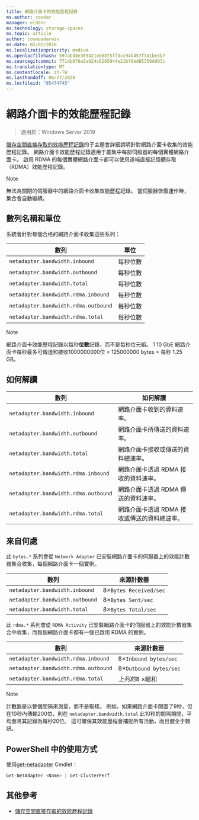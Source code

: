 ```yaml
---
title: 網路介面卡的效能歷程記錄
ms.author: cosdar
manager: eldenc
ms.technology: storage-spaces
ms.topic: article
author: cosmosdarwin
ms.date: 02/02/2018
ms.localizationpriority: medium
ms.openlocfilehash: 597abd8e389421eb6875ff3cc94b457f341be3b7
ms.sourcegitcommit: 771db070a3a924c8265944e21bf9bd85350dd93c
ms.translationtype: MT
ms.contentlocale: zh-TW
ms.lasthandoff: 06/27/2020
ms.locfileid: "85474745"
---
```

# <a name="performance-history-for-network-adapters"></a>網路介面卡的效能歷程記錄

> 適用於：Windows Server 2019

[儲存空間直接存取的效能歷程記錄](performance-history.md)的子主題會詳細說明針對網路介面卡收集的效能歷程記錄。 網路介面卡效能歷程記錄適用于叢集中每部伺服器的每個實體網路介面卡。 啟用 RDMA 的每個實體網路介面卡都可以使用遠端直接記憶體存取（RDMA）效能歷程記錄。

   > [!NOTE]
   > 無法為關閉的伺服器中的網路介面卡收集效能歷程記錄。 當伺服器恢復運作時，集合會自動繼續。

## <a name="series-names-and-units"></a>數列名稱和單位

系統會針對每個合格的網路介面卡收集這些系列：

| 數列                               | 單位            |
|--------------------------------------|-----------------|
| `netadapter.bandwidth.inbound`       | 每秒位數 |
| `netadapter.bandwidth.outbound`      | 每秒位數 |
| `netadapter.bandwidth.total`         | 每秒位數 |
| `netadapter.bandwidth.rdma.inbound`  | 每秒位數 |
| `netadapter.bandwidth.rdma.outbound` | 每秒位數 |
| `netadapter.bandwidth.rdma.total`    | 每秒位數 |

   > [!NOTE]
   > 網路介面卡效能歷程記錄以每秒**位數**記錄，而不是每秒位元組。 1 10 GbE 網路介面卡每秒最多可傳送和接收1000000000位 = 125000000 bytes = 每秒 1.25 GB。

## <a name="how-to-interpret"></a>如何解讀

| 數列                               | 如何解讀                                                      |
|--------------------------------------|-----------------------------------------------------------------------|
| `netadapter.bandwidth.inbound`       | 網路介面卡收到的資料速率。                         |
| `netadapter.bandwidth.outbound`      | 網路介面卡所傳送的資料速率。                             |
| `netadapter.bandwidth.total`         | 網路介面卡接收或傳送的資料總速率。           |
| `netadapter.bandwidth.rdma.inbound`  | 網路介面卡透過 RDMA 接收的資料速率。               |
| `netadapter.bandwidth.rdma.outbound` | 網路介面卡透過 RDMA 傳送的資料速率。                   |
| `netadapter.bandwidth.rdma.total`    | 網路介面卡透過 RDMA 接收或傳送的資料總速率。 |

## <a name="where-they-come-from"></a>來自何處

此 `bytes.*` 系列會從 `Network Adapter` 已安裝網路介面卡的伺服器上的效能計數器集合收集，每個網路介面卡一個實例。

| 數列                           | 來源計數器           |
|----------------------------------|--------------------------|
| `netadapter.bandwidth.inbound`   | 8×`Bytes Received/sec` |
| `netadapter.bandwidth.outbound`  | 8×`Bytes Sent/sec`     |
| `netadapter.bandwidth.total`     | 8×`Bytes Total/sec`    |

此 `rdma.*` 系列會從 `RDMA Activity` 已安裝網路介面卡的伺服器上的效能計數器集合中收集，而每個網路介面卡都有一個已啟用 RDMA 的實例。

| 數列                               | 來源計數器           |
|--------------------------------------|--------------------------|
| `netadapter.bandwidth.rdma.inbound`  | 8×`Inbound bytes/sec`  |
| `netadapter.bandwidth.rdma.outbound` | 8×`Outbound bytes/sec` |
| `netadapter.bandwidth.rdma.total`    | *上列的*8 ×總和   |

   > [!NOTE]
   > 計數器是以整個間隔來測量，而不是取樣。 例如，如果網路介面卡閒置了9秒，但在10秒內傳輸200位，則在 `netadapter.bandwidth.total` 此10秒的間隔期間，平均會將其記錄為每秒20位。 這可確保其效能歷程會捕捉所有活動，而且健全于雜訊。

## <a name="usage-in-powershell"></a>PowerShell 中的使用方式

使用[get-netadapter](https://docs.microsoft.com/powershell/module/netadapter/get-netadapter) Cmdlet：

```PowerShell
Get-NetAdapter <Name> | Get-ClusterPerf
```

## <a name="additional-references"></a>其他參考

- [儲存空間直接存取的效能歷程記錄](performance-history.md)
